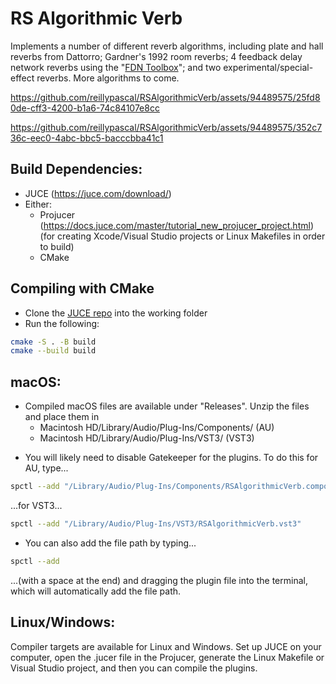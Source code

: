 # RS Algorithmic Verb

Implements a number of different reverb algorithms, including plate and hall reverbs from Dattorro; Gardner's 1992 room reverbs; 4 feedback delay network reverbs using the "[FDN Toolbox](https://www.researchgate.net/publication/344467473_FDNTB_The_Feedback_Delay_Network_Toolbox)"; and two experimental/special-effect reverbs. More algorithms to come.

<!-- ![Plugin interface for a reverb plugin, with two rows of knobs; 1 larger knob for decay time; and a dropdown to select reverb algorithm in the bottom right. There is a desaturated magenta rounded rectangle around the knob area.](https://github.com/reillypascal/RSAlgorithmicVerb/assets/94489575/fd7959eb-73e9-4335-b7dd-5f516fd45e06) -->

https://github.com/reillypascal/RSAlgorithmicVerb/assets/94489575/25fd80de-cff3-4200-b1a6-74c84107e8cc

https://github.com/reillypascal/RSAlgorithmicVerb/assets/94489575/352c736c-eec0-4abc-bbc5-bacccbba41c1

<!-- https://github.com/reillypascal/RSAlgorithmicVerb/assets/94489575/a4c77f4b-dfc9-4437-9d90-56dca72af94c -->

## Build Dependencies:
- JUCE (https://juce.com/download/)
- Either:
  - Projucer (https://docs.juce.com/master/tutorial_new_projucer_project.html) (for creating Xcode/Visual Studio projects or Linux Makefiles in order to build)
  - CMake

## Compiling with CMake
- Clone the [JUCE repo](https://github.com/juce-framework/JUCE) into the working folder
- Run the following:
```sh
cmake -S . -B build
cmake --build build
```

<!--Windows:
- Compiled Windows files are available under "Releases". Unzip the files and place them in 
	- C:\Program Files\Common Files\VST3 (VST3)
	- C:\Program Files\Common Files\Avid\Audio\Plug-Ins (AAX) 
-->
## macOS:
- Compiled macOS files are available under "Releases". Unzip the files and place them in 
	- Macintosh HD/Library/Audio/Plug-Ins/Components/ (AU)
	- Macintosh HD/Library/Audio/Plug-Ins/VST3/ (VST3)
<!--	- Macintosh HD/Library/Application Support/Avid/Audio/Plug-Ins (AAX) -->
- You will likely need to disable Gatekeeper for the plugins. To do this for AU, type...
```sh
spctl --add "/Library/Audio/Plug-Ins/Components/RSAlgorithmicVerb.component"
```

...for VST3...
```sh
spctl --add "/Library/Audio/Plug-Ins/VST3/RSAlgorithmicVerb.vst3"
```

<!--...or for AAX...
```sh
spctl --add "/Library/Application Support/Avid/Audio/Plug-Ins/RSAlgorithmicVerb.aaxplugin"
```
-->
- You can also add the file path by typing...
```sh
spctl --add 
```

...(with a space at the end) and dragging the plugin file into the terminal, which will automatically add the file path.

## Linux/Windows:
Compiler targets are available for Linux and Windows. Set up JUCE on your computer, open the .jucer file in the Projucer, generate the Linux Makefile or Visual Studio project, and then you can compile the plugins.
